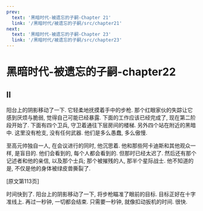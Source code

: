 ```yaml
---
prev:
  text: '黑暗时代-被遗忘的子嗣-Chapter 21'
  link: '/黑暗时代/被遗忘的子嗣/src/chapter21'
next:
  text: '黑暗时代-被遗忘的子嗣-Chapter 23'
  link: '/黑暗时代/被遗忘的子嗣/src/chapter23'
---
```


# 黑暗时代-被遗忘的子嗣-chapter22

## II

阳台上的阴影移动了一下. 它轻柔地抚摸着手中的步枪. 那个红眼家伙的失踪让它感到厌烦与脆弱, 觉得自己可能已经暴露. 下面的工作应该已经完成了, 现在第二阶段开始了. 下面有四个卫兵, 守卫着通往下层房间的楼梯. 另外四个站在附近的黑暗中. 这里没有枪支, 没有任何武器. 他们是多么愚蠢, 多么傲慢.

至高元帅独自一人, 在会议进行的同时, 他沉思着. 他和那些阿卡迪斯和其他观众一样, 是盲目的. 他们会看到的, 每个人都会看到的. 但那时已经太迟了. 然后还有那个记述者和他的亲信, 以及那个士兵; 那个被摧残的人, 那半个星际战士. 他不知道的是, 不仅是他的身体被绿皮兽撕裂了.

[原文第113页]

时间快到了. 阳台上的阴影移动了一下, 将步枪瞄准了眼前的目标. 目标正好在十字准线上. 再过一秒钟, 一切都会结束. 只需要一秒钟, 就像扣动扳机的时间. 很快.
